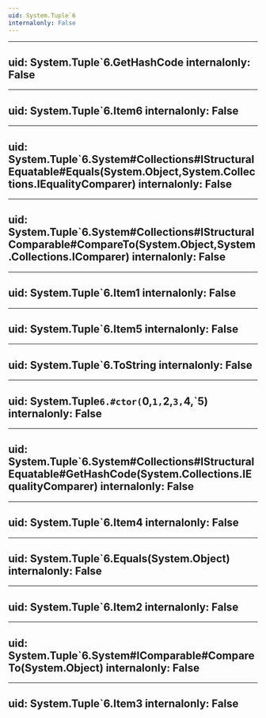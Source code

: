 ```yaml
---
uid: System.Tuple`6
internalonly: False
---
```


---
uid: System.Tuple`6.GetHashCode
internalonly: False
---

---
uid: System.Tuple`6.Item6
internalonly: False
---

---
uid: System.Tuple`6.System#Collections#IStructuralEquatable#Equals(System.Object,System.Collections.IEqualityComparer)
internalonly: False
---

---
uid: System.Tuple`6.System#Collections#IStructuralComparable#CompareTo(System.Object,System.Collections.IComparer)
internalonly: False
---

---
uid: System.Tuple`6.Item1
internalonly: False
---

---
uid: System.Tuple`6.Item5
internalonly: False
---

---
uid: System.Tuple`6.ToString
internalonly: False
---

---
uid: System.Tuple`6.#ctor(`0,`1,`2,`3,`4,`5)
internalonly: False
---

---
uid: System.Tuple`6.System#Collections#IStructuralEquatable#GetHashCode(System.Collections.IEqualityComparer)
internalonly: False
---

---
uid: System.Tuple`6.Item4
internalonly: False
---

---
uid: System.Tuple`6.Equals(System.Object)
internalonly: False
---

---
uid: System.Tuple`6.Item2
internalonly: False
---

---
uid: System.Tuple`6.System#IComparable#CompareTo(System.Object)
internalonly: False
---

---
uid: System.Tuple`6.Item3
internalonly: False
---
